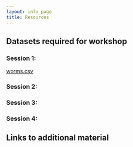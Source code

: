 ```yaml
---
layout: info_page
title: Resources
---
```


## Datasets required for workshop

### Session 1:

<a href="data/worms.csv" download>worms.csv</a>

### Session 2:

### Session 3:

### Session 4: 

## Links to additional material
